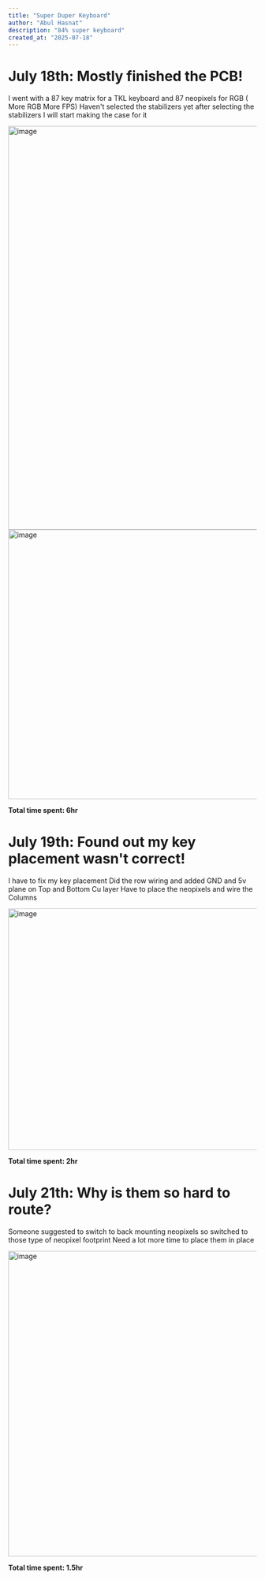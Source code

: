 ```yaml
---
title: "Super Duper Keyboard"
author: "Abul Hasnat"
description: "84% super keyboard"
created_at: "2025-07-18"
---
```



# July 18th: Mostly finished the PCB!

I went with a 87 key matrix for a TKL keyboard and 87 neopixels for RGB ( More RGB More FPS)
Haven't selected the stabilizers yet after selecting the stabilizers I will start making the case for it

<img width="1304" height="819" alt="image" src="https://github.com/user-attachments/assets/1327f10c-af46-4c19-9ba6-cc6aec0766a3" />


<img width="1303" height="547" alt="image" src="https://github.com/user-attachments/assets/43aec3c1-a21d-4c14-b618-5ab9dcc7ad0b" />


**Total time spent: 6hr**

# July 19th: Found out my key placement wasn't correct!

I have to fix my key placement
Did the row wiring and added GND and 5v plane on Top and Bottom Cu layer
Have to place the neopixels and wire the Columns


<img width="1026" height="490" alt="image" src="https://github.com/user-attachments/assets/5d9d6a2b-151d-4557-982d-3a169e9f6177" />

**Total time spent: 2hr**

# July 21th: Why is them so hard to route?

Someone suggested to switch to back mounting neopixels so switched to those type of neopixel footprint
Need a lot more time to place them in place

<img width="1350" height="620" alt="image" src="https://github.com/user-attachments/assets/a8aa3f7a-c175-4167-9a04-74ea266a278f" />

**Total time spent: 1.5hr**
